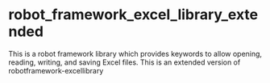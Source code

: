 # robot_framework_excel_library_extended
This is a robot framework library which provides keywords to allow opening, reading, writing, and saving Excel files.
This is an extended version of robotframework-excellibrary
